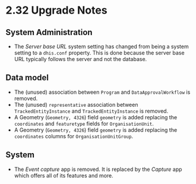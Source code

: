 # 2.32 Upgrade Notes

## System Administration
- The *Server base URL* system setting has changed from being a system setting to a `dhis.conf` property. This is done because the server base URL typically follows the server and not the database.

## Data model
- The (unused) association between `Program` and `DataApprovalWorkflow` is removed.
- The (unused) `representative` association between `TrackedEntityInstance` and `TrackedEntityInstance` is removed.
- A Geometry (`Geometry, 4326`) field `geometry` is added replacing the `coordinates` and `featuretype` fields for `OrganisationUnit`.
- A Geometry (`Geometry, 4326`) field `geometry` is added replacing the `coordinates` columns for `OrganisationUnitGroup`.

## System
- The *Event capture* app is removed. It is replaced by the *Capture* app which offers all of its features and more.
